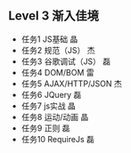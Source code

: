 ## Level 3 渐入佳境
+ 任务1  JS基础		晶
+ 任务2  规范（JS）	杰
+ 任务3   谷歌调试（JS）	磊
+ 任务4 DOM/BOM	雷
+ 任务5 AJAX/HTTP/JSON		杰
+ 任务6 JQuery	磊
+ 任务7 js实战	晶
+ 任务8 运动/动画	晶
+ 任务9 正则	磊
+ 任务10 RequireJs	磊